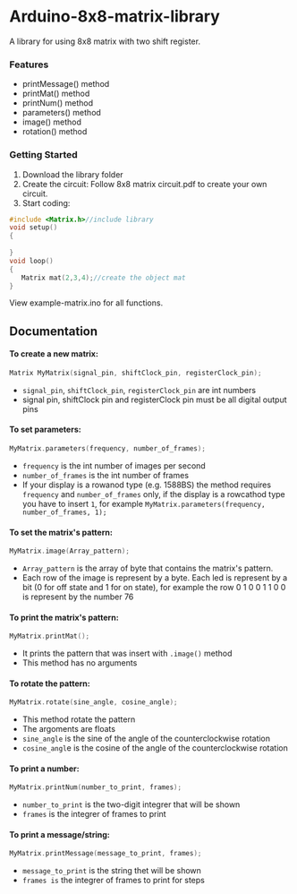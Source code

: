 # Arduino-8x8-matrix-library
A library for using 8x8 matrix with two shift register.
### Features

- printMessage() method
- printMat() method
- printNum() method
- parameters() method
- image() method
- rotation() method

### Getting Started
1. Download the library folder
2. Create the circuit:
  Follow 8x8 matrix circuit.pdf to create your own circuit.
3. Start coding:

```c++
#include <Matrix.h>//include library
void setup()
{
  
}
void loop()
{
   Matrix mat(2,3,4);//create the object mat
}
```
View example-matrix.ino for all functions.

## Documentation

####   To create a new matrix:
```c++
Matrix MyMatrix(signal_pin, shiftClock_pin, registerClock_pin);
```
  * `signal_pin`, `shiftClock_pin`, `registerClock_pin` are int numbers
  * signal pin, shiftClock pin and registerClock pin must be all digital output pins
####   To set parameters:
```c++
MyMatrix.parameters(frequency, number_of_frames);
```
   * `frequency` is the int number of images per second
   * `number_of_frames` is the int number of frames
   * If your display is a rowanod type (e.g. 1588BS) the method requires `frequency` and `number_of_frames` only, if the display is a rowcathod type you have to insert `1`, for example `MyMatrix.parameters(frequency, number_of_frames, 1);`
####   To set the matrix's pattern:
```c++
MyMatrix.image(Array_pattern);
```
   * `Array_pattern` is the array of byte that contains the matrix's pattern.
   * Each row of the image is represent by a byte. Each led is represent by a bit (0 for off state and 1 for on state), for example the row 0 1 0 0 1 1 0 0 is represent by the number 76
####    To print the matrix's pattern:
```c++
MyMatrix.printMat();
```
   * It prints the pattern that was insert with `.image()` method
   * This method has no arguments
#### To rotate the pattern:
```c++
MyMatrix.rotate(sine_angle, cosine_angle);
```
   * This method rotate the pattern
   * The argoments are floats
   * `sine_angle` is the sine of the angle of the counterclockwise rotation
   * `cosine_angl`e is the cosine of the angle of the counterclockwise rotation
#### To print a number:
```c++
MyMatrix.printNum(number_to_print, frames);
```
   * `number_to_print` is the two-digit integrer that will be shown
   * `frames` is the integrer of frames to print
#### To print a message/string:
```c++
MyMatrix.printMessage(message_to_print, frames);
```
   * `message_to_print` is the string thet will be shown
   * `frames is` the integrer of frames to print for steps
